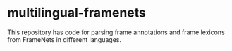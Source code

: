 # multilingual-framenets

<p>This repository has code for parsing frame annotations and frame lexicons from FrameNets in different languages.</p>
